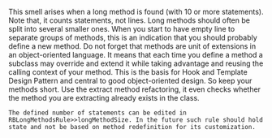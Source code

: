 This smell arises when a long method is found (with 10 or more statements). Note that, it counts statements, not lines. Long methods should often be split into several smaller ones. When you start to have empty line to separate groups of methods, this is an indication that you should probably define a new method. 
	Do not forget that methods are unit of extensions in an object-oriented language. It means that each time you define a method a subclass may override and extend it while taking advantage and reusing the calling context of your method. This is the basis for Hook and Template Design Pattern and central to good object-oriented design. So keep your methods short. 
	Use the extract method refactoring, it even checks whether the method you are extracting already exists in the class. 
	
	The defined number of statements can be edited in RBLongMethodsRule>>longMethodSize. In the future such rule should hold state and not be based on method redefinition for its customization. 